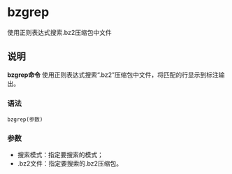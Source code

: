 bzgrep
===

使用正则表达式搜索.bz2压缩包中文件

## 说明

**bzgrep命令** 使用正则表达式搜索“.bz2”压缩包中文件，将匹配的行显示到标注输出。

### 语法  

```
bzgrep(参数)
```

### 参数  

*   搜索模式：指定要搜索的模式；
*   .bz2文件：指定要搜索的.bz2压缩包。


